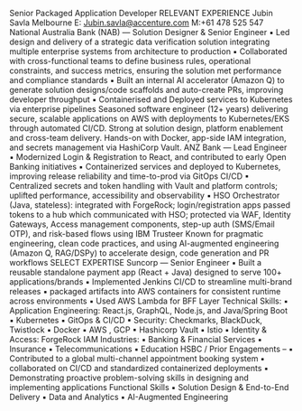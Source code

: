 Senior Packaged Application Developer
RELEVANT EXPERIENCE
Jubin Savla
Melbourne
E: Jubin.savla@accenture.com
M:+61 478 525 547
National Australia Bank (NAB) — Solution Designer & Senior Engineer
▪ Led design and delivery of a strategic data verification solution integrating multiple enterprise systems from architecture to production
▪ Collaborated with cross-functional teams to define business rules, operational constraints, and success metrics, ensuring the solution met
performance and compliance standards
▪ Built an internal AI accelerator (Amazon Q) to generate solution designs/code scaffolds and auto-create PRs, improving developer throughput
▪ Containerised and Deployed services to Kubernetes via enterprise pipelines
Seasoned software engineer (12+ years) delivering secure, scalable applications on AWS
with deployments to Kubernetes/EKS through automated CI/CD. Strong at solution
design, platform enablement and cross-team delivery. Hands-on with Docker, app-side
IAM integration, and secrets management via HashiCorp Vault.
ANZ Bank — Lead Engineer
▪ Modernized Login & Registration to React, and contributed to early Open Banking initiatives
▪ Containerized services and deployed to Kubernetes, improving release reliability and time-to-prod via GitOps CI/CD
▪ Centralized secrets and token handling with Vault and platform controls; uplifted performance, accessibility and observability
▪ HSO Orchestrator (Java, stateless): integrated with ForgeRock; login/registration apps passed tokens to a hub which communicated with HSO;
protected via WAF, Identity Gateways, Access management components, step-up auth (SMS/Email OTP), and risk-based flows using IBM Trusteer
Known for pragmatic engineering, clean code practices, and using AI-augmented
engineering (Amazon Q, RAG/DSPy) to accelerate design, code generation and PR
workflows
SELECT EXPERTISE
Suncorp — Senior Engineer
▪ Built a reusable standalone payment app (React + Java) designed to serve 100+ applications/brands
▪ Implemented Jenkins CI/CD to streamline multi-brand releases
▪ packaged artifacts into AWS containers for consistent runtime across environments
▪ Used AWS Lambda for BFF Layer
Technical Skills:
▪ Application Engineering: React.js, GraphQL, Node.js, and
Java/Spring Boot
▪ Kubernetes
▪ GitOps & CI/CD
▪ Security: Checkmarks, BlackDuck, Twistlock
▪ Docker
▪ AWS , GCP
▪ Hashicorp Vault
▪ Istio
▪ Identity & Access: ForgeRock IAM
Industries:
▪ Banking & Financial
Services
▪ Insurance
▪ Telecommunications
▪ Education
HSBC / Prior Engagements –
▪ Contributed to a global multi-channel appointment booking system
▪ collaborated on CI/CD and standardized containerized deployments
▪ Demonstrating proactive problem-solving skills in designing and implementing applications
Functional Skills
▪ Solution Design &
End-to-End Delivery
▪ Data and Analytics
▪ AI-Augmented Engineering